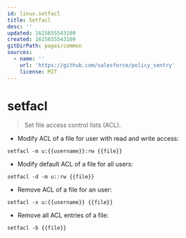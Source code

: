 ```yaml
---
id: linux.setfacl
title: Setfacl
desc: ''
updated: 1615655543109
created: 1615655543109
gitDirPath: pages/common
sources:
  - name: ''
    url: 'https://github.com/salesforce/policy_sentry'
    license: MIT
---
```

# setfacl

> Set file access control lists (ACL).

- Modify ACL of a file for user with read and write access:

`setfacl -m u:{{username}}:rw {{file}}`

- Modify default ACL of a file for all users:

`setfacl -d -m u::rw {{file}}`

- Remove ACL of a file for an user:

`setfacl -x u:{{username}} {{file}}`

- Remove all ACL entries of a file:

`setfacl -b {{file}}`

